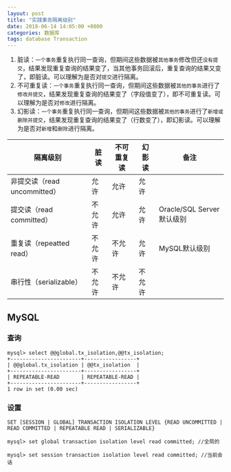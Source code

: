 ```yaml
---
layout: post
title: "实践事务隔离级别"
date: 2018-06-14 14:05:00 +0800
categories: 数据库
tags: database Transaction
---
```




1. 脏读：`一个事务`重复执行同一查询，但期间这些数据被`其他事务`修改但还`没有提交`，结果发现重复查询的结果变了，当其他事务回滚后，重复查询的结果又变了，即脏读。可以理解为是否对`提交`进行隔离。
2. 不可重复读：`一个事务`重复执行同一查询，但期间这些数据被`其他的事务`进行了`修改并提交`，结果发现重复查询的结果变了（字段值变了），即不可重复读。可以理解为是否对`修改`进行隔离。
3. 幻影读：`一个事务`重复执行同一查询，但期间这些数据被`其他的事务`进行了`新增或删除并提交`，结果发现重复查询的结果变了（行数变了），即幻影读。可以理解为是否对`新增`和`删除`进行隔离。



| 隔离级别                   | 脏读   | 不可重复读 | 幻影读  | 备注         |
| ---------------------- | ---- | ----- | ---- | ---------- |
| 非提交读（read uncommitted） | 允许   | 允许    | 允许   |            |
| 提交读（read committed）    | 不允许  | 允许    | 允许   | Oracle/SQL Server默认级别 |
| 重复读（repeatted read）    | 不允许  | 不允许   | 允许   | MySQL默认级别           |
| 串行性（serializable）      | 不允许  | 不允许   | 不允许  |            |



## MySQL

### 查询

```mysql
mysql> select @@global.tx_isolation,@@tx_isolation;
+-----------------------+-----------------+
| @@global.tx_isolation | @@tx_isolation  |
+-----------------------+-----------------+
| REPEATABLE-READ       | REPEATABLE-READ |
+-----------------------+-----------------+
1 row in set (0.00 sec)
```

### 设置

```mysql
SET [SESSION | GLOBAL] TRANSACTION ISOLATION LEVEL {READ UNCOMMITTED | READ COMMITTED | REPEATABLE READ | SERIALIZABLE}
```



```mysql
mysql> set global transaction isolation level read committed; //全局的

mysql> set session transaction isolation level read committed; //当前会话
```

